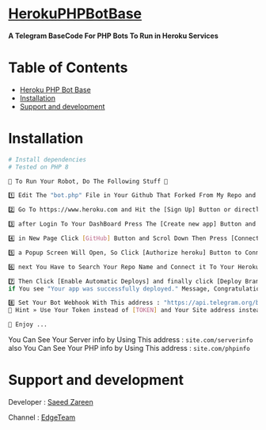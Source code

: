 # [HerokuPHPBotBase](https://github.com/SaeedZareen/Heroku-PHP-Bot-Base)

**A Telegram BaseCode For PHP Bots To Run in Heroku Services**

# Table of Contents

- [Heroku PHP Bot Base](#HerokuPHPBotBase)
- [Installation](#installation)
- [Support and development](#support-and-development)


# Installation

```sh
# Install dependencies
# Tested on PHP 8

🔷 To Run Your Robot, Do The Following Stuff 🔶

1️⃣ Edit The "bot.php" File in Your Github That Forked From My Repo and Put Your Code in it.

2️⃣ Go To https://www.heroku.com and Hit the [Sign Up] Button or directly Go To https://signup.heroku.com and signup with your information.

3️⃣ after Login To Your DashBoard Press The [Create new app] Button and in New Page Enter Your APPNAME and Press [Create App] Button.

4️⃣ in New Page Click [GitHub] Button and Scrol Down Then Press [Connect To GitHub] Button.

5️⃣ a Popup Screen Will Open, So Click [Authorize heroku] Button to Connect Your GitHub Profile To Heroku Services.

6️⃣ next You Have to Search Your Repo Name and Connect it To Your Heroku Application.

7️⃣ Then Click [Enable Automatic Deploys] and finally click [Deploy Branch] button To Deploy Your Repo To Heroku.
if You see "Your app was successfully deployed." Message, Congratulations You Did it ...

8️⃣ Set Your Bot Webhook With This address : "https://api.telegram.org/bot[TOKEN]/setwebhook?url=[DOMAIN]/bot.php"
🔎 Hint » Use Your Token instead of [TOKEN] and Your Site address instead of [DOMAIN]

🤖 Enjoy ...
```
You Can See Your Server info by Using This address : ```site.com/serverinfo```
also You Can See Your PHP info by Using This address : ```site.com/phpinfo```

# Support and development

Developer : 
[Saeed Zareen](https://t.me/EMlNEM)

Channel : 
[EdgeTeam](https://t.me/Edgeteam)
